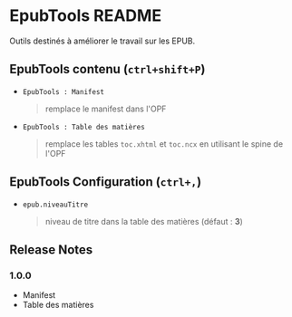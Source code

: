 # EpubTools README

Outils destinés à améliorer le travail sur les EPUB.

## EpubTools contenu (`ctrl+shift+P`)

- `EpubTools : Manifest`
    > remplace le manifest dans l'OPF
- `EpubTools : Table des matières`
    > remplace les tables `toc.xhtml` et `toc.ncx` en utilisant le spine de l'OPF

## EpubTools Configuration (`ctrl+,`)
- `epub.niveauTitre`
    > niveau de titre dans la table des matières (défaut : **3**)

## Release Notes

### 1.0.0
- Manifest
- Table des matières



